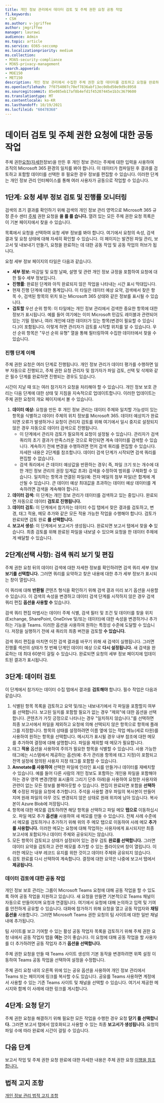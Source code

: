 ```yaml
---
title: 개인 정보 관리에서 데이터 검토 및 주체 권한 요청 공동 작업
f1.keywords:
- CSH
ms.author: v-jgriffee
author: jmgriffee
manager: laurawi
audience: Admin
ms.topic: article
ms.service: O365-seccomp
ms.localizationpriority: medium
ms.collection:
- M365-security-compliance
- M365-privacy-management
search.appverid:
- MOE150
- MET150
description: 개인 정보 관리에서 수집한 주체 권한 요청 데이터를 검토하고 요청을 완료하기 위해 공동 작업을 하는 방법을 학습합니다.
ms.openlocfilehash: 7f0754007c70ef7836abf13ec0dbd50e9d9c8958
ms.sourcegitcommit: 85e085eb17af8b4efd1f45207445e1b3c3679600
ms.translationtype: MT
ms.contentlocale: ko-KR
ms.lasthandoff: 10/19/2021
ms.locfileid: "60478368"
---
```

# <a name="review-data-and-collaborate-on-subject-rights-requests"></a>데이터 검토 및 주체 권한 요청에 대한 공동 작업

주체 권한[요청(자세한](privacy-management-subject-rights-requests-create.md)정보)을 만든 후 개인 정보 관리는 주체에 대한 입력을 사용하여 조직의 Microsoft 365 환경의 일치를 봐야 합니다. 이 데이터가 컴파일된 후 결과를 검토하고 포함할 데이터를 선택한 후 필요한 경우 정보를 편집할 수 있습니다. 이러한 단계는 개인 정보 관리 인터페이스를 통해 여러 사용자가 공동으로 작업할 수 있습니다.

## <a name="step-1-review-request-details-and-monitor-progress"></a>1단계: 요청 세부 정보 검토 및 진행률 모니터링

검색의 초기 결과를 확인하기 위해 검색의 개인 정보 관리 영역으로 Microsoft 365 규정 준수 센터 [주체](https://compliance.microsoft.com/) 권한 요청을 **을 를 를 습니다.** 열려 있는 모든 주체 권한 요청 목록은 이 기본 페이지에서 찾을 수 있습니다.

목록에서 요청을 선택하여 요청 세부 정보를 봐야 합니다. 여기에서 요청의 속성, 검색 결과 및 요청 상태에 대해 자세히 확인할 수 있습니다. 이 페이지는 발견된 파일 관리, 보고서 및 내보내기 만들기, 요청을 완료하는 데 대한 공동 작업 및 공동 작업의 허브가 됩니다.

요청 세부 정보 페이지의 타일은 다음과 같습니다.

- **세부 정보:** 마감일 및 요청 날짜, 설명 및 관련 개인 정보 규정을 포함하여 요청에 대한 필수 세부 정보입니다.
- **진행률**: 완료된 단계와 아직 완료되지 않은 작업을 나타내는 시간 표시 막대입니다.
- 현재 진행 단계에 대한 통계입니다. 이 타일은 데이터 예상 요약, 검색에서 찾은 항목 수, 검색된 항목의 위치 또는 Microsoft 365 상태와 같은 정보를 표시될 수 있습니다.
- **검토할** 우선 순위 항목: 이 타일에는 개인 정보 관리에서 검색한 중요한 항목에 대한 정보가 표시됩니다. 예를 들어 여기에는 이미 Microsoft 민감도 레이블과 관련되어 있는 기밀 정보나, 여러 개인에 대한 데이터가 있는 항목(변경이 필요할 수 있습니다.)이 포함됩니다. 이렇게 하면 관리자가 검토를 시작할 위치를 알 수 있습니다. 우선 순위 항목은 "우선 순위 유형" 열을 통해 필터링하여 수집한 데이터에서 찾을 수 있습니다.

### <a name="understand-progress-stages"></a>진행 단계 이해

주체 권한 요청은 여러 단계로 진행됩니다. 개인 정보 관리가 데이터 평가를 수행하면 일부 자동으로 진행되고, 주체 권한 요청 관리자 및 참가자가 파일 검토, 선택 및 삭제와 같은 필수 단계를 완료하면 진행되는 경우도 있습니다.

시간이 지날 때 또는 여러 참가자가 요청을 처리해야 할 수 있습니다. 개인 정보 보호 관리는 다음 단계에 대한 상태 및 지침을 지속적으로 업데이트합니다. 이러한 업데이트는 주체 권한 요청의 개요 페이지에서 볼 수 있습니다.

1. **데이터 예상:** 요청을 만든 후 개인 정보 관리는 데이터 주체와 일치할 가능성이 있는 항목을 식별하고 데이터 주체의 위치 정보를 Microsoft 365. 데이터 예상치가 완료되면 오류가 발생하거나 요청이 관리자 검토를 위해 여기에서 일시 중지로 설정되지 않은 경우 자동으로 데이터 검색으로 진행됩니다.
   - 이 단계에서 관리자 검토가 필요하게 요청이 설정될 수 있습니다. 관리자가 검색 쿼리의 초기 결과가 만족스러운 것으로 확인되면 계속 데이터를 검색할 수 있습니다. 계속하기 전에 변경을 수행하려면 먼저 검색 쿼리를 편집할 수 있습니다. 자세한 내용은 2단계를 참조합니다. 데이터 검색 단계가 시작되면 검색 쿼리를 편집할 수 없습니다.
   - 검색 쿼리에서 큰 데이터 예상값을 반환하는 경우( 즉, 파일 크기 또는 개수에 대한 개인 정보 관리의 권장 임계값 초과) 검색을 수정하여 범위를 구체화할 수 있습니다. 일치하는 항목과 연결된 파일(예: 전자 메일의 첨부 파일)은 합계에 계산될 수 있습니다. 큰 데이터 예상 최대값을 초과하는 데이터 예상 데이터를 계속하려면 검색을 계속해야 합니다.
1. **데이터 검색:** 이 단계는 개인 정보 관리가 데이터를 검색하고 있는 중입니다. 완료되면 자동으로 데이터 **검토로 진행됩니다.**
1. **데이터 검토:** 이 단계에서 참가자는 데이터 수집 탭에서 찾은 결과를 검토하고, 변경, 태그 적용, 메모 추가와 같은 모든 적용 가능한 작업을 수행해야 합니다.  검토가 완료되면 검토 완료 **를 선택합니다.**
1. **보고서 생성:** 이 단계에서 보고서가 생성됩니다. 완료되면 보고서 탭에서 찾을 **수** 있습니다. 최종 검토를 위해 완료된 파일을 내보낼 수 있으며 요청을 한 데이터 주체에게 배달할 수 있습니다.

## <a name="step-2-optional-view-and-edit-search-queries"></a>2단계(선택 사항): 검색 쿼리 보기 및 편집

주체 권한 요청 뒤의 데이터 검색에 대한 자세한 정보를 확인하려면 검색 쿼리 세부 정보 **보기를 선택합니다.** 그러면 쿼리를 요약하고 찾은 내용에 대한 추가 세부 정보가 표시되는 창이 열립니다.

이 쿼리에 대해 **반환될** 콘텐츠 형식을 확인하기 위해 검색 결과 미리 보기 옵션을 사용할 수 있습니다. 이 검색의 속성을 변경하고 데이터 검색 단계를 시작하지 않은 경우 검색 쿼리 편집 **옵션을 사용할 수** 있습니다.

검색 쿼리 편집 마법사는 데이터 주체 식별, 검색 필터 및 조건 및 데이터를 찾을 위치(Exchange, SharePoint, OneDrive 및/또는 데이터)에 대한 속성을 변경하거나 추가하는 기능을 Teams. 이러한 옵션을 사용하여 원하는 특정성 수준에 도달할 수 있습니다. 저장을 실행하기 전에 새 쿼리의 최종 버전을 검토할 **수 있습니다.**

검색 쿼리 편집을 마치면 이전 검색 결과를 바꾸기 위해 새 검색이 실행됩니다. 그러면 진행률 섹션의  상태가 첫 번째 단계인 데이터 예상 으로 **다시 설정됩니다.** 새 검색을 완료하는 데 최대 60분이 걸릴 수 있습니다. 완료되면 요청의 세부 정보 페이지에 업데이트된 결과가 표시됩니다.

## <a name="step-3-review-data"></a>3단계: 데이터 검토

이 단계에서 참가자는 데이터 수집 탭에서 결과를 **검토해야** 합니다. 필수 작업은 다음과 같습니다.

1. 식별된 항목 목록을 검토하고 요약 및/또는 내보내기에서 각 파일을 포함할지 여부를 선택합니다. 보고된 일치를 포함할 필요가 없는 경우 "제외"에 대한 옵션을 선택합니다. 콘텐츠가 가짓 긍정으로 나타나는 경우 "일치하지 않습니다."를 선택하면 최종 보고서에서 파일을 제외하고 요청에 의해 선택되지 않은 항목으로 항목에 플래그를 지정합니다. 항목의 상태를 설정하려면 이름 옆에 있는 작업 메뉴(세로 타원)를 사용하여 원하는 항목을 선택합니다. 메시지가 표시될 경우 내부 참조에 대한 메모를 추가하여 결정에 대해 설명합니다. 파일을 제외할 때 메모가 필요합니다.
1. 태그 **적용** 옵션을 사용하여 주의가 필요한 항목을 식별할 수 있습니다. 사용 가능한 태그에는 시스템에서 제공하는 옵션(예: 추가 관리용 항목에 태그 지정)이 포함되고 전역 설정에 정의된 사용자 지정 태그를 포함할 수 있습니다.
1. **Annotate를 사용하여** 선택한 파일에 인라인 표시를 만들거나 데이터를 재배치할 수 있습니다. 예를 들어 다른 사람의 개인 정보도 포함하는 개인용 파일을 포함해야 하는  경우 영역 변경(명령 표시줄의 그리기 단추 아래)을 사용하여 요청한 사용자와 관련이 없는 모든 정보를 블랙아웃할 수 있습니다. 편집이 완료되면 포함을 **선택하여** 수정된 파일을 요청에 추가합니다. 주석을 사용할 경우 파일의 복사본이 만들어지며 원래 파일의 아무 것도 변경되지 않은 상태로 원래 위치에 남아 있습니다. 복사본이 Azure Blob에 저장됩니다.
1. 항목에 대한 메모를 검토하려면 해당 항목을 선택하고 파일 메모 **탭으로** 이동하십시오. 파일 메모 추가 **옵션을** 사용하여 새 메모를 만들 수 있습니다. 전체 사례 수준에서 메모를 검토하거나 추가하기  위해 위의 주 메모 탭으로 이동하여 사례 메모 **추가 를 사용합니다.** 이러한 메모는 요청에 대해 작업하는 사용자에게 표시되지만 최종 보고서에 포함되거나 데이터 주체와 공유되지는 않습니다.
1. 모든 항목이 검토되고 상태가 설정되어 있는 경우 검토 **완료를 선택합니다.** 그러면 데이터 요약을 검토하고 관련 메모를 추가할 수 있는 플라이오버 창이 열립니다. 이러한 메모는 내부 레코드 유지를 위한 것이고 데이터 주체와 공유되지 않습니다.
1. 검토 완료를 다시 선택하여 계속합니다. 결정에 대한 요약은 나중에 보고서 탭에서 **제공됩니다.**

### <a name="collaborate-on-data-review"></a>데이터 검토에 대한 공동 작업

개인 정보 보호 관리는 그룹이 Microsoft Teams 요청에 대해 공동 작업을 할 수 있도록 하여 공동 작업을 지원하고 있습니다. 새 요청을 만들면 기본적으로 Teams 채널이 자동으로 만들어지며 요청과 연결됩니다. 여기에서 요청에 대해 논의하고 입력 및 기여를 안전하게 공유할 수 있습니다. 대화에 참가하기 위해 요청을 열고 공동 작업자와 **채팅 옵션을** 사용합니다. 그러면 Microsoft Teams 권한 요청의 팀 사이트에 대한 일반 채널 내에 추가됩니다.

팀 사이트를 보고 기여할 수 있는 활성 공동 작업자 목록을 검토하기 위해 주체 권한 요청 내에서 공동 작업자 탭을 **여는** 것이 좋습니다. 이 요청에 대해 공동 작업을 할 사용자를 더 추가하려면 공동 작업자 추가 **옵션을 선택합니다.**

주체 권한 요청을 만들 때 Teams 사이트 생성의 기본 동작을  변경하려면 위쪽 설정 이동하여  Teams 공동 작업을 선택하여 설정을 수정합니다.

주체 권리  요청 내의 오른쪽 위에 있는 공유 옵션을 사용하여 개인 정보 관리에서 Teams 또는 페이지에 링크를 복사할 수도 있습니다. 공유를 Teams 사용하면 계정에서 사용할 수 있는 기존 Teams 사이트 및 채널을 선택할 수 있습니다. 여기서 제공한 메시지와 함께 이 사례에 대한 링크를 게시합니다.

## <a name="step-4-close-the-request"></a>4단계: 요청 닫기

주체 권한 요청을 해결하기 위해 필요한 모든 작업을 수행한 경우 요청 **닫기 를 선택합니다.** 그러면 보고서 탭에서 암호화되고 사용할 수 있는 최종 **보고서가 생성됩니다.** 요청의 파일 수에 따라 완료에 시간이 걸릴 수 있습니다.

## <a name="next-steps"></a>다음 단계
보고서 작업 및 주체 권한 요청 완료에 대한 자세한 내용은 주체 권한 요청 [이행을 참조합니다.](privacy-management-subject-rights-requests-fulfill.md)

## <a name="legal-disclaimer"></a>법적 고지 조항

[개인 정보 관리 법적 고지 조항](privacy-management-disclaimer.md)
